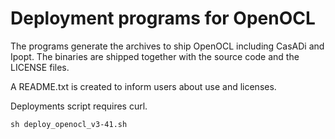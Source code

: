 # Deployment programs for OpenOCL

The programs generate the archives to ship OpenOCL including CasADi and Ipopt.
The binaries are shipped together with the source code and the LICENSE files.

A README.txt is created to inform users about use and licenses.


Deployments script requires curl.

```
sh deploy_openocl_v3-41.sh
```
